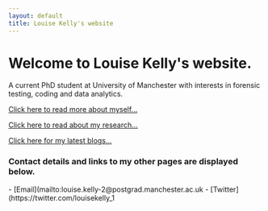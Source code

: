 ```yaml
---
layout: default
title: Louise Kelly's website
---
```

<div class="row marketing">
	<h1>Welcome to Louise Kelly's website.</h1>
	<!-- link to main stylesheet -->
		<link rel="stylesheet" type="text/css" href="/css/main.css">
	<h2?<p>A current PhD student at University of Manchester with interests in forensic testing, coding and data analytics. </h2></p>

  <a href="/about">Click here to read more about myself...</a></p>
  <a href="/research">Click here to read about my research...</a></p>
  <a href="/blog">Click here for my latest blogs...</a></p>

<h3>Contact details and links to my other pages are displayed below.</h3>
- [Email](mailto:louise.kelly-2@postgrad.manchester.ac.uk
- [Twitter](https://twitter.com/louisekelly_1

</div>
